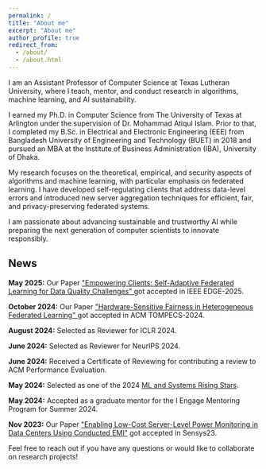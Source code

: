 ```yaml
---
permalink: /
title: "About me"
excerpt: "About me"
author_profile: true
redirect_from: 
  - /about/
  - /about.html
---
```


I am an Assistant Professor of Computer Science at Texas Lutheran University, where I teach, mentor, and conduct research in algorithms, machine learning, and AI sustainability.

I earned my Ph.D. in Computer Science from The University of Texas at Arlington under the supervision of Dr. Mohammad Atiqul Islam. Prior to that, I completed my B.Sc. in Electrical and Electronic Engineering (EEE) from Bangladesh University of Engineering and Technology (BUET) in 2018 and pursued an MBA at the Institute of Business Administration (IBA), University of Dhaka.

My research focuses on the theoretical, empirical, and security aspects of algorithms and machine learning, with particular emphasis on federated learning. I have developed self-regulating clients that address data-level errors and introduced new server aggregation techniques for efficient, fair, and privacy-preserving federated systems.

I am passionate about advancing sustainable and trustworthy AI while preparing the next generation of computer scientists to innovate responsibly.


## News
**May 2025:** Our Paper <a href="https://github.com/zahidurtalukder/FedSRC">"Empowering Clients: Self-Adaptive Federated Learning for Data Quality Challenges" </a> got accepted in IEEE EDGE-2025.

**October 2024:** Our Paper <a href="https://dl.acm.org/doi/full/10.1145/3703627">"Hardware-Sensitive Fairness in Heterogeneous Federated Learning" </a> got accepted in ACM TOMPECS-2024.

**August 2024:** Selected as Reviewer for ICLR 2024.

**June 2024:** Selected as Reviewer for NeurIPS 2024.

**June 2024:** Received a Certificate of Reviewing for contributing a review to ACM Performance Evaluation.

**May 2024:** Selected as one of the 2024 <a href="https://mlcommons.org/2024/06/2024-mlc-rising-stars/">ML and Systems Rising Stars</a>.

**May 2024:** Accepted as a graduate mentor for the I Engage Mentoring Program for Summer 2024.

**Nov 2023:** Our Paper <a href="https://dl.acm.org/doi/abs/10.1145/3625687.3625801">"Enabling Low-Cost Server-Level Power Monitoring in Data Centers Using Conducted EMI"</a> got accepted in Sensys23.

Feel free to reach out if you have any questions or would like to collaborate on research projects!
